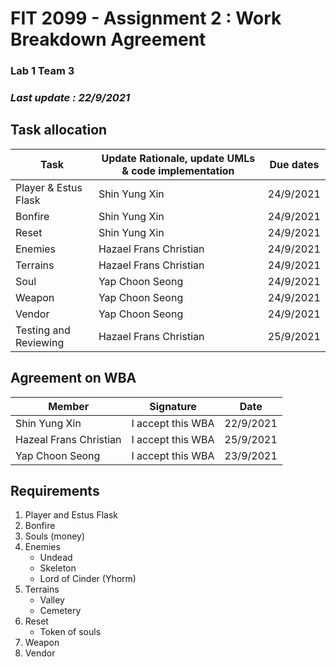 # FIT 2099 - Assignment 2 : Work Breakdown Agreement
### Lab 1 Team 3
### _Last update : 22/9/2021_

## Task allocation

| Task | Update Rationale, update UMLs & code implementation | Due dates |
| ------ | ------ | ------ |
| Player & Estus Flask | Shin Yung Xin | 24/9/2021 |
| Bonfire | Shin Yung Xin | 24/9/2021 |
| Reset | Shin Yung Xin | 24/9/2021 |
| Enemies |Hazael Frans Christian| 24/9/2021 |
| Terrains | Hazael Frans Christian | 24/9/2021 |
| Soul | Yap Choon Seong | 24/9/2021 |
| Weapon | Yap Choon Seong | 24/9/2021 |
| Vendor | Yap Choon Seong | 24/9/2021 |
| Testing and Reviewing | Hazael Frans Christian | 25/9/2021 |

## Agreement on WBA
| Member | Signature | Date |
| ------ | ------ | ----- |
| Shin Yung Xin | I accept this WBA | 22/9/2021 |
| Hazeal Frans Christian | I accept this WBA | 25/9/2021 |
| Yap Choon Seong| I accept this WBA | 23/9/2021 |

## Requirements
1. Player and Estus Flask
2. Bonfire 
3. Souls (money)
4. Enemies
    - Undead 
    - Skeleton 
    - Lord of Cinder (Yhorm)
5. Terrains
    - Valley 
    - Cemetery 
6. Reset 
    - Token of souls
8. Weapon
9. Vendor 